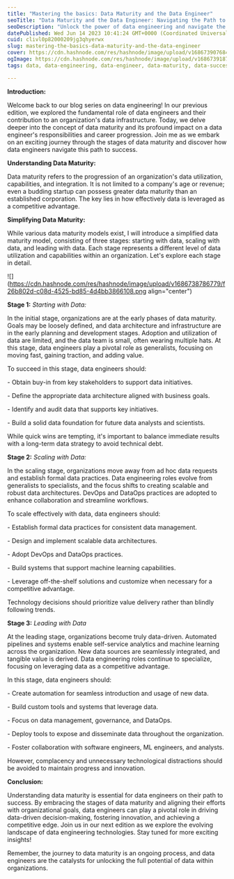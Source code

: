 ```yaml
---
title: "Mastering the basics: Data Maturity and the Data Engineer"
seoTitle: "Data Maturity and the Data Engineer: Navigating the Path to Success"
seoDescription: "Unlock the power of data engineering and navigate the stages of data maturity.Learn how data engineers play a vital role in driving success in organizations"
datePublished: Wed Jun 14 2023 10:41:24 GMT+0000 (Coordinated Universal Time)
cuid: clivl0p82000209jg3qhyerwx
slug: mastering-the-basics-data-maturity-and-the-data-engineer
cover: https://cdn.hashnode.com/res/hashnode/image/upload/v1686739076844/89856b66-89e6-4491-b104-fa0762420341.png
ogImage: https://cdn.hashnode.com/res/hashnode/image/upload/v1686739187968/7dde1625-8337-4e35-ab70-3e3ade60eaf9.png
tags: data, data-engineering, data-engineer, data-maturity, data-success

---
```


**Introduction:**

Welcome back to our blog series on data engineering! In our previous edition, we explored the fundamental role of data engineers and their contribution to an organization's data infrastructure. Today, we delve deeper into the concept of data maturity and its profound impact on a data engineer's responsibilities and career progression. Join me as we embark on an exciting journey through the stages of data maturity and discover how data engineers navigate this path to success.

**Understanding Data Maturity:**

Data maturity refers to the progression of an organization's data utilization, capabilities, and integration. It is not limited to a company's age or revenue; even a budding startup can possess greater data maturity than an established corporation. The key lies in how effectively data is leveraged as a competitive advantage.

**Simplifying Data Maturity:**

While various data maturity models exist, I will introduce a simplified data maturity model, consisting of three stages: starting with data, scaling with data, and leading with data. Each stage represents a different level of data utilization and capabilities within an organization. Let's explore each stage in detail.

![](https://cdn.hashnode.com/res/hashnode/image/upload/v1686738786779/f26b802d-c08d-4525-bd85-4d4bb3866108.png align="center")

**Stage 1:** *Starting with Data:*

In the initial stage, organizations are at the early phases of data maturity. Goals may be loosely defined, and data architecture and infrastructure are in the early planning and development stages. Adoption and utilization of data are limited, and the data team is small, often wearing multiple hats. At this stage, data engineers play a pivotal role as generalists, focusing on moving fast, gaining traction, and adding value.

To succeed in this stage, data engineers should:

\- Obtain buy-in from key stakeholders to support data initiatives.

\- Define the appropriate data architecture aligned with business goals.

\- Identify and audit data that supports key initiatives.

\- Build a solid data foundation for future data analysts and scientists.

While quick wins are tempting, it's important to balance immediate results with a long-term data strategy to avoid technical debt.

**Stage 2:** *Scaling with Data:*

In the scaling stage, organizations move away from ad hoc data requests and establish formal data practices. Data engineering roles evolve from generalists to specialists, and the focus shifts to creating scalable and robust data architectures. DevOps and DataOps practices are adopted to enhance collaboration and streamline workflows.

To scale effectively with data, data engineers should:

\- Establish formal data practices for consistent data management.

\- Design and implement scalable data architectures.

\- Adopt DevOps and DataOps practices.

\- Build systems that support machine learning capabilities.

\- Leverage off-the-shelf solutions and customize when necessary for a competitive advantage.

Technology decisions should prioritize value delivery rather than blindly following trends.

**Stage 3:** *Leading with Data*

At the leading stage, organizations become truly data-driven. Automated pipelines and systems enable self-service analytics and machine learning across the organization. New data sources are seamlessly integrated, and tangible value is derived. Data engineering roles continue to specialize, focusing on leveraging data as a competitive advantage.

In this stage, data engineers should:

\- Create automation for seamless introduction and usage of new data.

\- Build custom tools and systems that leverage data.

\- Focus on data management, governance, and DataOps.

\- Deploy tools to expose and disseminate data throughout the organization.

\- Foster collaboration with software engineers, ML engineers, and analysts.

However, complacency and unnecessary technological distractions should be avoided to maintain progress and innovation.

**Conclusion:**

Understanding data maturity is essential for data engineers on their path to success. By embracing the stages of data maturity and aligning their efforts with organizational goals, data engineers can play a pivotal role in driving data-driven decision-making, fostering innovation, and achieving a competitive edge. Join us in our next edition as we explore the evolving landscape of data engineering technologies. Stay tuned for more exciting insights!

Remember, the journey to data maturity is an ongoing process, and data engineers are the catalysts for unlocking the full potential of data within organizations.